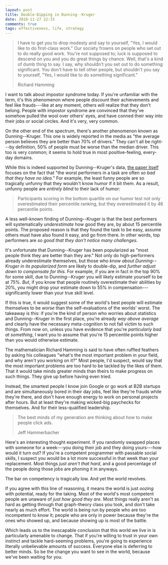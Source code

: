```yaml
---
layout: post
title: Double-Dipping in Dunning--Kruger
date: 2018-11-27 22:33
comments: true
tags: effectiveness, life, strategy
---
```


> I have to get you to drop modesty and say to yourself, "Yes, I would like to
> do first-class work." Our society frowns on people who set out to do really
> good work. You're not supposed to; luck is supposed to descend on you and you
> do great things by chance. Well, that's a kind of dumb thing to say. I say,
> why shouldn't you set out to do something significant. You don't have to tell
> other people, but shouldn't you say to yourself, "Yes, I would like to do
> something significant."
>
> Richard Hamming

I want to talk about impostor syndrome today. If you're unfamiliar with the
term, it's this phenomenon where people discount their achievements and feel
like frauds---like at any moment, others will realize that they don't belong.
People with impostor syndrome are convinced that they've somehow pulled the wool
over others' eyes, and have conned their way into their jobs or social circles.
And it's very, very common.

On the other end of the spectrum, there's another phenomenon known as
Dunning--Kruger. This one is widely reported in the media as "the average person
believes they are better than 70% of drivers." They can't all be right---by
definition, 50% of people must be worse than the median driver. This too is very
common; it seems to hold true in most positive-feeling, every-day domains.

While this is indeed supported by Dunning--Kruger's data, [the paper itself][dk]
focuses on the fact that "the worst performers in a task are often *so bad that
they have no idea.*" For example, the least funny people are so tragically
unfunny that they wouldn't know humor if it bit them. As a result, unfunny
people are *entirely blind* to their lack of humor:

[dk]: https://pdfs.semanticscholar.org/e320/9ca64cbed9a441e55568797cbd3683cf7f8c.pdf

> Participants scoring in the bottom quartile on our humor test not only
> overestimated their percentile ranking, but they overestimated it by 46
> percentile points.

A less well-known finding of Dunning--Kruger is that the best performers will
systematically *underestimate* how good they are, by about 15 percentile points.
The proposed reason is that they found the task to be easy, assume others must
have also found it easy, and go from there. In other words, top performers are
*so good that they don't notice many challenges.*

It's unfortunate that Dunning--Kruger has been popularized as "most people think
they are better than they are." Not only do high-performers already
underestimate themselves, but those who *know about Dunning--Kruger in its
popularized form* are likely to double-dip, and *further adjust down to
compensate for this.* For example, if you are in fact in the top 90% for some
skill, due to Dunning--Kruger you will likely estimate yourself to be at 75%.
*But*, if you know that people routinely overestimate their abilities by 20%,
you might drop your estimate down to 55% in compensation---significantly lower
than your true skill level.

If this is true, it would suggest some of the world's best people will estimate
themselves to be *worse* than the self-evaluations of the worlds' worst. The
takeaway is this: if you're the kind of person who worries about statistics and
Dunning--Kruger in the first place, you're already *way above average* and
clearly have the necessary meta-cognition to not fall victim to such things.
From now on, unless you have evidence that you're *particularly bad at
something*, I want you to assume that you're 15 percentile points higher than
you would otherwise estimate.

The mathematician Richard Hamming is said to have often ruffled feathers by
asking his colleagues "what's the most important problem in your field, and why
aren't you working on it?" Most people, I'd suspect, would say that the most
important problems are too hard to be tackled by the likes of them. That it
would take minds greater minds than theirs to make progress on such things. They
give up before having even tried.

Instead, the smartest people I know join Google or go work at B2B startups and
are simultaneously bored in their day jobs, feel like they're frauds while
they're there, and don't have enough energy to work on personal projects after
hours. But at least they're making wicked-big paychecks for themselves. And for
their less-qualified leadership.

> The best minds of my generation are thinking about how to make people click
> ads.
>
> Jeff Hammerbacher

Here's an interesting thought experiment. If you randomly swapped places with
someone for a week---you doing their job and they doing yours---how would it
turn out? If you're a competent programmer with passable social skills, I
suspect you would be a lot more successful in that week than your replacement.
Most things *just aren't that hard*, and a good percentage of the people doing
those jobs are phoning it in anyways.

The bar on competency is tragically low. And yet the world revolves.

If you agree with this line of reasoning, it means the world is just *oozing*
with potential, ready for the taking. Most of the world's most competent people
are unaware of *just how good they are.* Most things really aren't as hard as
getting through that graph-theory class you took, and don't take nearly as much
effort. The world is being run by people who are too incompetent to know it;
people who are only in power because they're the ones who showed up, and because
showing up is most of the battle.

Which leads us to the inescapable conclusion that this world we live in is
particularly amenable to change. That if you're willing to trust in your own
instinct and tackle hard-seeming problems, you're going to experience literally
unbelievable amounts of success. Everyone else is deferring to better minds. So
be the change you want to see in the world, because we've been waiting for you.

